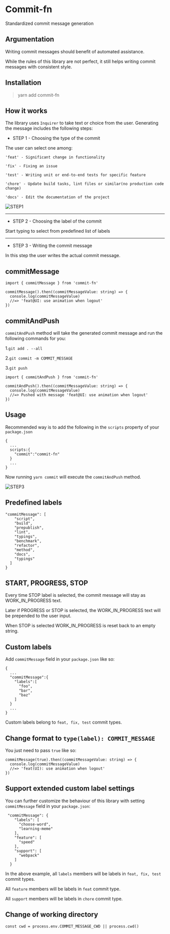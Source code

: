 # Commit-fn

Standardized commit message generation

## Argumentation

Writing commit messages should benefit of automated assistance. 

While the rules of this library are not perfect, it still helps writing commit messages with consistent style.

## Installation

> yarn add commit-fn

## How it works

The library uses `Inquirer` to take text or choice from the user. Generating the message includes the following steps:

- STEP 1 - Choosing the type of the commit

The user can select one among:

```
'feat' - Significant change in functionality

'fix' - Fixing an issue

'test' - Writing unit or end-to-end tests for specific feature

'chore' - Update build tasks, lint files or similar(no production code change)

'docs' - Edit the documentation of the project
```

![STEP1](/files/screen0.png)

---

- STEP 2 - Choosing the label of the commit

Start typing to select from predefined list of labels

---

- STEP 3 - Writing the commit message

In this step the user writes the actual commit message.

## commitMessage

```
import { commitMessage } from 'commit-fn'

commitMessage().then((commitMessageValue: string) => {
  console.log(commitMessageValue)
  //=> 'feat@UI: use animation when logout'
})
```

## commitAndPush

`commitAndPush` method will take the generated commit message and run the following commands for you:

1.`git add . --all`

2.`git commit -m COMMIT_MESSAGE`

3.`git push`

```
import { commitAndPush } from 'commit-fn'

commitAndPush().then((commitMessageValue: string) => {
  console.log(commitMessageValue)
  //=> Pushed with message 'feat@UI: use animation when logout'
})
```

## Usage

Recommended way is to add the following in the `scripts` property of your `package.json`

```
{
  ...
  scripts:{
    "commit":"commit-fn"
  }
  ...
}
```

Now running `yarn commit` will execute the `commitAndPush` method.

![STEP3](/files/screen2.png)

## Predefined labels

```
"commitMessage": [
    "script",
    "build",
    "prepublish",
    "lint",
    "typings",
    "benchmark",
    "refactor",
    "method",
    "docs",
    "typings"
  ]
}
```

## START, PROGRESS, STOP

Every time STOP label is selected, the commit message will stay as WORK_IN_PROGRESS text.

Later if PROGRESS or STOP is selected, the WORK_IN_PROGRESS text will be prepended to the user input.

When STOP is selected WORK_IN_PROGRESS is reset back to an empty string.

## Custom labels

Add `commitMessage` field in your `package.json` like so:

```
{
  ...
  "commitMessage":{
    "labels":[
      "foo",
      "bar",
      "baz"
    ]
  }
  ...
}
```

Custom labels belong to `feat, fix, test` commit types.

## Change format  to `type(label): COMMIT_MESSAGE`

You just need to pass `true` like so:

```
commitMessage(true).then((commitMessageValue: string) => {
  console.log(commitMessageValue)
  //=> 'feat(UI): use animation when logout'
})
```

## Support extended custom label settings

You can further customize the behaviour of this library with setting `commitMessage` field in your `package.json`:

```
 "commitMessage": {
    "labels": [
      "choose-word",
      "learning-meme"
    ],
    "feature": [
      "speed"
    ],
    "support": [
      "webpack"
    ]
  }
```

In the above example, all `labels` members will be labels in `feat, fix, test` commit types.

All `feature` members will be labels in `feat` commit type.

All `support` members will be labels in `chore` commit type.

## Change of working directory

`const cwd = process.env.COMMIT_MESSAGE_CWD || process.cwd()`
